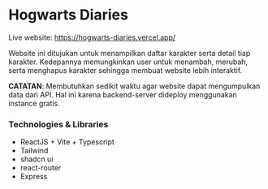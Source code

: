 # Hogwarts Diaries

Live website: https://hogwarts-diaries.vercel.app/

Website ini ditujukan untuk menampilkan daftar karakter serta detail tiap karakter. Kedepannya memungkinkan user untuk menambah, merubah, serta menghapus karakter sehingga membuat website lebih interaktif.

**CATATAN**: Membutuhkan sedikit waktu agar website dapat mengumpulkan data dari API. Hal ini karena backend-server dideploy menggunakan instance gratis.

### Technologies & Libraries

- ReactJS + Vite + Typescript
- Tailwind
- shadcn ui
- react-router
- Express
